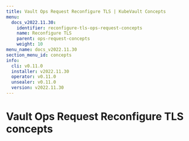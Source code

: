 ```yaml
---
title: Vault Ops Request Reconfigure TLS | KubeVault Concepts
menu:
  docs_v2022.11.30:
    identifier: reconfigure-tls-ops-request-concepts
    name: Reconfigure TLS
    parent: ops-request-concepts
    weight: 10
menu_name: docs_v2022.11.30
section_menu_id: concepts
info:
  cli: v0.11.0
  installer: v2022.11.30
  operator: v0.11.0
  unsealer: v0.11.0
  version: v2022.11.30
---
```


# Vault Ops Request Reconfigure TLS concepts